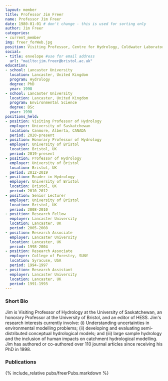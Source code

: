 ```yaml
---
layout: member
title: Professor Jim Freer
name: Professor Jim Freer
date: 1980-01-01 # don't change - this is used for sorting only
author: Jim Freer
categories:
- current_member
img: freer_forWeb.jpg
position: Visiting Professor, Centre for Hydrology, Coldwater Laboratory
social:
- title: envelope #use for email address
  url: "mailto:jim.freer@bristol.ac.uk"
education:
- school: Lancaster University
  location: Lancaster, United Kingdom
  program: Hydrology
  degree: PhD
  year: 1998
- school: Lancaster University
  location: Lancaster, United Kingdom
  program: Environmental Science
  degree: BSc
  year: 1990
positions_held:
- position: Visiting Professor of Hydrology
  employer: University of Saskatchewan
  location: Canmore, Alberta, CANADA
  period: 2020-present
- position: Honorary Professor of Hydrology
  employer: University of Bristol
  location: Bristol, UK
  period: 2019-present
- position: Professor of Hydrology
  employer: University of Bristol
  location: Bristol, UK
  period: 2012-2019
- position: Reader in Hydrology
  employer: University of Bristol
  location: Bristol, UK
  period: 2010-2012
- position: Senior Lecturer
  employer: University of Bristol
  location: Bristol, UK
  period: 2008-2010
- position: Research Fellow
  employer: Lancaster University
  location: Lancaster, UK
  period: 2005-2008
- position: Research Associate
  employer: Lancaster University
  location: Lancaster, UK
  period: 1998-2004
- position: Research Associate
  employer: College of Forestry, SUNY
  location: Syracuse, USA
  period: 1994-1997
- position: Research Assistant
  employer: Lancaster University
  location: Lancaster, UK
  period: 1991-1993
---
```


### Short Bio
Jim is  Visiting Professor of Hydrology at the University of Saskatchewan, an honorary Professor at the University of Bristol, and an editor of HESS. Jim's research interests currently involve: (i) Understanding uncertainties in environmental modelling problems; (ii) developing and evaluating semi-distributed conceptual hydrological models; and (iii) large sample hydrology and the inclusion of human impacts on catchment hydrological modelling. Jim has authored or co-authored over 110 journal articles since receiving his PhD in 1998.

### Publications
{% include_relative pubs/freerPubs.markdown %}
